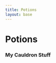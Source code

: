 ```yaml
---
title: Potions
layout: base
---
```


# Potions

### My Cauldron Stuff

<!-- create markdown with yaml data -->
